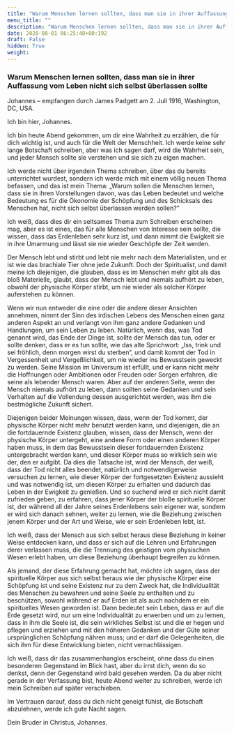 ```yaml
---
title: "Warum Menschen lernen sollten, dass man sie in ihrer Auffassung vom Leben nicht sich selbst überlassen sollte"
menu_title: ""
description: "Warum Menschen lernen sollten, dass man sie in ihrer Auffassung vom Leben nicht sich selbst überlassen sollte"
date: 2020-08-01 06:25:48+00:192
draft: False
hidden: True
weight:
---
```

### Warum Menschen lernen sollten, dass man sie in ihrer Auffassung vom Leben nicht sich selbst überlassen sollte

Johannes – empfangen durch James Padgett am 2. Juli 1916, Washington, DC, USA.

Ich bin hier, Johannes.

Ich bin heute Abend gekommen, um dir eine Wahrheit zu erzählen, die für dich wichtig ist, und auch für die Welt der Menschheit. Ich werde keine sehr lange Botschaft schreiben, aber was ich sagen darf, wird die Wahrheit sein, und jeder Mensch sollte sie verstehen und sie sich zu eigen machen.

Ich werde nicht über irgendein Thema schreiben, über das du bereits unterrichtet wurdest, sondern ich werde mich mit einem völlig neuen Thema befassen, und das ist mein Thema: „Warum sollen die Menschen lernen, dass sie in ihren Vorstellungen davon, was das Leben bedeutet und welche Bedeutung es für die Ökonomie der Schöpfung und des Schicksals des Menschen hat, nicht sich selbst überlassen werden sollen?“

Ich weiß, dass dies dir ein seltsames Thema zum Schreiben erscheinen mag, aber es ist eines, das für alle Menschen von Interesse sein sollte, die wissen, dass das Erdenleben sehr kurz ist, und dann nimmt die Ewigkeit sie in ihre Umarmung und lässt sie nie wieder Geschöpfe der Zeit werden.

Der Mensch lebt und stirbt und lebt nie mehr nach dem Materialisten, und er ist wie das brachiale Tier ohne jede Zukunft. Doch der Spiritualist, und damit meine ich diejenigen, die glauben, dass es im Menschen mehr gibt als das bloß Materielle, glaubt, dass der Mensch lebt und niemals aufhört zu leben, obwohl der physische Körper stirbt, um nie wieder als solcher Körper auferstehen zu können.

Wenn wir nun entweder die eine oder die andere dieser Ansichten annehmen, nimmt der Sinn des irdischen Lebens des Menschen einen ganz anderen Aspekt an und verlangt von ihm ganz andere Gedanken und Handlungen, um sein Leben zu leben. Natürlich, wenn das, was Tod genannt wird, das Ende der Dinge ist, sollte der Mensch das tun, oder er sollte denken, dass er es tun sollte, wie das alte Sprichwort: „Iss, trink und sei fröhlich, denn morgen wirst du sterben“, und damit kommt der Tod in Vergessenheit und Vergeßlichkeit, um nie wieder ins Bewusstsein geweckt zu werden. Seine Mission im Universum ist erfüllt, und er kann nicht mehr die Hoffnungen oder Ambitionen oder Freuden oder Sorgen erfahren, die seine als lebender Mensch waren. Aber auf der anderen Seite, wenn der Mensch niemals aufhört zu leben, dann sollten seine Gedanken und sein Verhalten auf die Vollendung dessen ausgerichtet werden, was ihm die bestmögliche Zukunft sichert.

Diejenigen beider Meinungen wissen, dass, wenn der Tod kommt, der physische Körper nicht mehr benutzt werden kann, und diejenigen, die an die fortdauernde Existenz glauben, wissen, dass der Mensch, wenn der physische Körper untergeht, eine andere Form oder einen anderen Körper haben muss, in dem das Bewusstsein dieser fortdauernden Existenz untergebracht werden kann, und dieser Körper muss so wirklich sein wie der, den er aufgibt. Da dies die Tatsache ist, wird der Mensch, der weiß, dass der Tod nicht alles beendet, natürlich und notwendigerweise versuchen zu lernen, wie dieser Körper der fortgesetzten Existenz aussieht und was notwendig ist, um diesen Körper zu erhalten und dadurch das Leben in der Ewigkeit zu genießen. Und so suchend wird er sich nicht damit zufrieden geben, zu erfahren, dass jener Körper der bloße spirituelle Körper ist, der während all der Jahre seines Erdenlebens sein eigener war, sondern er wird sich danach sehnen, weiter zu lernen, wie die Beziehung zwischen jenem Körper und der Art und Weise, wie er sein Erdenleben lebt, ist.

Ich weiß, dass der Mensch aus sich selbst heraus diese Beziehung in keiner Weise entdecken kann, und dass er sich auf die Lehren und Erfahrungen derer verlassen muss, die die Trennung des geistigen vom physischen Wesen erlebt haben, um diese Beziehung überhaupt begreifen zu können.

Als jemand, der diese Erfahrung gemacht hat, möchte ich sagen, dass der spirituelle Körper aus sich selbst heraus wie der physische Körper eine Schöpfung ist und seine Existenz nur zu dem Zweck hat, die Individualität des Menschen zu bewahren und seine Seele zu enthalten und zu beschützen, sowohl während er auf Erden ist als auch nachdem er ein spirituelles Wesen geworden ist. Dann bedeutet sein Leben, dass er auf die Erde gesetzt wird, nur um eine Individualität zu erwerben und um zu lernen, dass in ihm die Seele ist, die sein wirkliches Selbst ist und die er hegen und pflegen und erziehen und mit den höheren Gedanken und der Güte seiner ursprünglichen Schöpfung nähren muss; und er darf die Gelegenheiten, die sich ihm für diese Entwicklung bieten, nicht vernachlässigen.

Ich weiß, dass dir das zusammenhanglos erscheint, ohne dass du einen besonderen Gegenstand im Blick hast, aber du irrst dich, wenn du so denkst, denn der Gegenstand wird bald gesehen werden. Da du aber nicht gerade in der Verfassung bist, heute Abend weiter zu schreiben, werde ich mein Schreiben auf später verschieben.

Im Vertrauen darauf, dass du dich nicht geneigt fühlst, die Botschaft abzulehnen, werde ich gute Nacht sagen.

Dein Bruder in Christus, Johannes.
